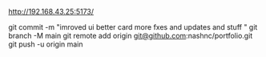 http://192.168.43.25:5173/



git commit -m "imroved ui better card more fxes and updates  and stuff  "
git branch -M main
git remote add origin git@github.com:nashnc/portfolio.git
git push -u origin main
   
